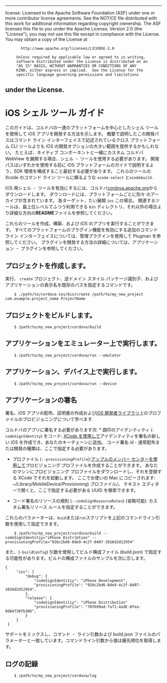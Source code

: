 * * *

license: Licensed to the Apache Software Foundation (ASF) under one or more contributor license agreements. See the NOTICE file distributed with this work for additional information regarding copyright ownership. The ASF licenses this file to you under the Apache License, Version 2.0 (the "License"); you may not use this file except in compliance with the License. You may obtain a copy of the License at

           http://www.apache.org/licenses/LICENSE-2.0
    
         Unless required by applicable law or agreed to in writing,
         software distributed under the License is distributed on an
         "AS IS" BASIS, WITHOUT WARRANTIES OR CONDITIONS OF ANY
         KIND, either express or implied.  See the License for the
         specific language governing permissions and limitations
    

## under the License.

# iOS シェル ツール ガイド

このガイドは、コルドバの一連のプラットフォームを中心としたシェル ツールを使用して iOS アプリを開発する方法を示します。 概要で説明したこの開発パスはコマンド ライン インターフェイスで記述されているクロス プラットフォーム CLI ツールよりも iOS の開発オプションの大きい範囲を提供するかもしれない。 たとえば、ネイティブ コンポーネントと一緒にカスタム コルドバ WebView を展開する場合、シェル ・ ツールを使用する必要があります。 開発パスはいずれかを使用する前に iOS プラットフォームのガイドで説明するよう、SDK 環境を構成すること最初する必要があります。 これらのツールの Xcode のコマンド ライン ツールに頼るような `xcode-select` と`xcodebuild`.

IOS 用シェル ・ ツールを有効にするには、コルドバ[cordova.apache.org][1]からダウンロードします。 ダウンロードには、プラットフォームごとに別々 のアーカイブが含まれています。 各ターゲット、たい展開 `ios` この場合。 関連するツールは、最上位レベルでふつう利用できる `bin` ディレクトリ、それ以外の場合より詳細な方向の**README**ファイルを参照してください。

 [1]: http://cordova.apache.org

これらのツールを作成、構築、および iOS のアプリを実行することができます。 すべてのプラットフォームのプラグイン機能を有効にする追加のコマンド ライン インターフェイスについては、管理プラグインを使用して Plugman を参照してください。 プラグインを開発する方法の詳細については、アプリケーション ・ プラグインを参照してください。

## プロジェクトを作成します。

実行、 `create` プロジェクト、逆ドメイン スタイル パッケージ識別子、およびアプリケーションの表示名を既存のパスを指定するコマンドです。

        $ ./path/to/cordova-ios/bin/create /path/to/my_new_project com.example.project_name ProjectName
    

## プロジェクトをビルドします。

        $ /path/to/my_new_project/cordova/build
    

## アプリケーションをエミュレーター上で実行します。

        $ /path/to/my_new_project/cordova/run --emulator
    

## アプリケーション、デバイス上で実行します。

        $ /path/to/my_new_project/cordova/run --device
    

## アプリケーションの署名

署名、iOS アプリの配布、証明書の作成および[iOS 開発者ライブラリ][2]上のプロファイルのプロビジョニングについて学べます.

 [2]: https://developer.apple.com/library/ios/documentation/IDEs/Conceptual/AppDistributionGuide/ConfiguringYourApp/ConfiguringYourApp.html

コルドバのアプリに署名する必要があります次: * 調印のアイデンティティ (`-codeSignIdentity`) をコード: [XCode を使用して][3]アイデンティティを署名の新しい iOS を作成でき、あなたのキーチェーンに追加。 コード署名 id - 通常配布または開発の種類は、ここで指定する必要があります。

 [3]: https://developer.apple.com/library/ios/documentation/IDEs/Conceptual/AppDistributionGuide/MaintainingCertificates/MaintainingCertificates.html#//apple_ref/doc/uid/TP40012582-CH31-SW6

*   プロファイル (`--provisioningProfile`):[アップルのメンバー センターを使用して][4]プロビジョニング プロファイルを作成することができます。 あなたのマシンにプロビジョニング プロファイルをダウンロードし、それを登録する XCode でそれを起動します。 ここでお使いの Mac にコピーされます: ~/Library/MobileDevice/Provisioning\ プロファイル/。 テキスト エディターで開くと、ここで指定する必要がある UUID を検索できます。

*   コード署名のリソースの規則 (`--codeSignResourceRules`) (省略可能): カスタム署名リソース ルールを指定することができます。

 [4]: https://developer.apple.com/library/ios/documentation/IDEs/Conceptual/AppDistributionGuide/MaintainingProfiles/MaintainingProfiles.html#//apple_ref/doc/uid/TP40012582-CH30-SW61

これらのパラメーターは、`buid`または`run`スクリプトを上記のコマンドライン引数を使用して指定できます。

        $ /path/to/my_new_project/cordova/build --codeSignIdentitiy="iPhone Distribtion" --provisioningProfile="926c2bd6-8de9-4c2f-8407-1016d2d12954" 
    

また、(`-buildConfig`) 引数を使用してビルド構成ファイル (build.json) で指定する可能性があります。ビルドの構成ファイルのサンプルを次に示します。

    {
         "ios": {
             "debug": {
                 "codeSignIdentitiy": "iPhone Development",
                 "provisioningProfile": "926c2bd6-8de9-4c2f-8407-1016d2d12954",
             },
             "release": {
                 "codeSignIdentitiy": "iPhone Distribution"
                 "provisioningProfile": "70f699ad-faf1-4adE-8fea-9d84738fb306",
             }
         }
     }
    

サポートをミックスし、コマンド ・ ライン引数および build.json ファイルのパラメーターと一致しています。コマンドライン引数から値は優先順位を取得します。

## ログの記録

        $ /path/to/my_new_project/cordova/log